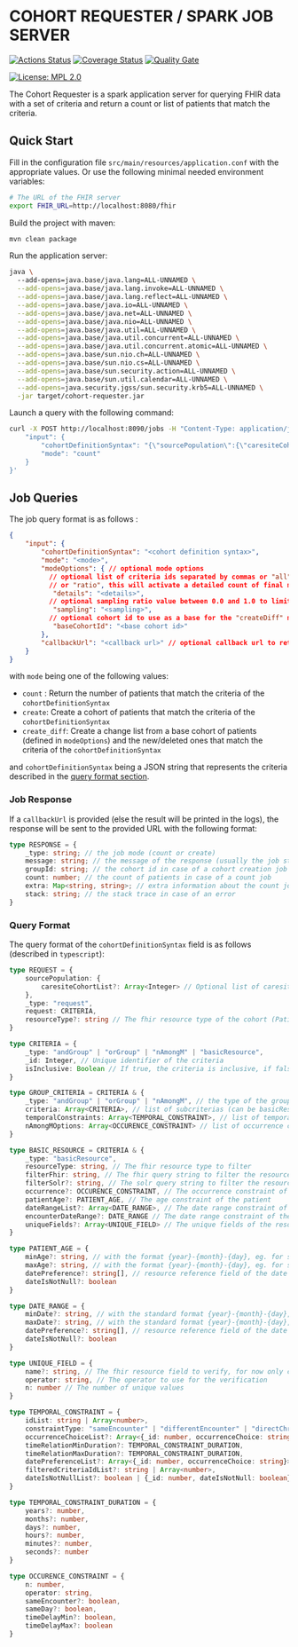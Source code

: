 # COHORT REQUESTER / SPARK JOB SERVER

[![Actions Status](https://github.com/aphp/Cohort360-QueryExecutor/workflows/build/badge.svg)](https://github.com/aphp/Cohort360-QueryExecutor/actions)
[![Coverage Status](https://sonarcloud.io/api/project_badges/measure?project=aphp_Cohort360-QueryExecutor&metric=coverage)](https://sonarcloud.io/component_measures?id=aphp_Cohort360-QueryExecutor&metric=coverage)
[![Quality Gate](https://sonarcloud.io/api/project_badges/measure?project=aphp_Cohort360-QueryExecutor&metric=alert_status)](https://sonarcloud.io/dashboard?id=aphp_Cohort360-QueryExecutor)

[![License: MPL 2.0](https://img.shields.io/badge/License-MPL_2.0-brightgreen.svg)](https://opensource.org/licenses/MPL-2.0)

The Cohort Requester is a spark application server for querying FHIR data with a set of criteria and return a count or list of patients that match the criteria. 

## Quick Start

Fill in the configuration file `src/main/resources/application.conf` with the appropriate values.
Or use the following minimal needed environment variables:
```bash
# The URL of the FHIR server
export FHIR_URL=http://localhost:8080/fhir
```

Build the project with maven:
```bash
mvn clean package
```

Run the application server:
```bash
java \ 
  --add-opens=java.base/java.lang=ALL-UNNAMED \
  --add-opens=java.base/java.lang.invoke=ALL-UNNAMED \
  --add-opens=java.base/java.lang.reflect=ALL-UNNAMED \
  --add-opens=java.base/java.io=ALL-UNNAMED \
  --add-opens=java.base/java.net=ALL-UNNAMED \
  --add-opens=java.base/java.nio=ALL-UNNAMED \
  --add-opens=java.base/java.util=ALL-UNNAMED \
  --add-opens=java.base/java.util.concurrent=ALL-UNNAMED \
  --add-opens=java.base/java.util.concurrent.atomic=ALL-UNNAMED \
  --add-opens=java.base/sun.nio.ch=ALL-UNNAMED \
  --add-opens=java.base/sun.nio.cs=ALL-UNNAMED \
  --add-opens=java.base/sun.security.action=ALL-UNNAMED \
  --add-opens=java.base/sun.util.calendar=ALL-UNNAMED \
  --add-opens=java.security.jgss/sun.security.krb5=ALL-UNNAMED \
  -jar target/cohort-requester.jar
```

Launch a query with the following command:
```bash
curl -X POST http://localhost:8090/jobs -H "Content-Type: application/json" -d '{
    "input": {
        "cohortDefinitionSyntax": "{\"sourcePopulation\":{\"caresiteCohortList\":[118]},\"_type\":\"request\",\"request\":{\"_type\":\"andGroup\",\"_id\":0,\"isInclusive\":true,\"criteria\":[{\"_type\":\"basicResource\",\"_id\":1,\"isInclusive\":true,\"resourceType\":\"Patient\",\"filterFhir\":\"active=true&gender=female\",\"criteria\":[],\"dateRangeList\":[],\"temporalConstraints\":[]},{\"_type\":\"basicResource\",\"_id\":2,\"isInclusive\":true,\"resourceType\":\"Observation\",\"filterFhir\":\"code=http://snomed.info/sct|224299000\",\"criteria\":[],\"occurrence\":{\"n\":1,\"operator\":\">=\"},\"dateRangeList\":[],\"temporalConstraints\":[]}],\"dateRangeList\":[],\"temporalConstraints\":[]},\"temporalConstraints\":[]}",
        "mode": "count"
    }
}'
```

## Job Queries

The job query format is as follows :
```json
{
    "input": {
        "cohortDefinitionSyntax": "<cohort definition syntax>",
        "mode": "<mode>",
        "modeOptions": { // optional mode options
          // optional list of criteria ids separated by commas or "all", this will activate a detailed count of the patients per criteria
          // or "ratio", this will activate a detailed count of final matched patients per criteria
           "details": "<details>",
          // optional sampling ratio value between 0.0 and 1.0 to limit the number of patients of the cohort to create (it can be used to sample an existing cohort)
           "sampling": "<sampling>",
          // optional cohort id to use as a base for the "createDiff" mode
           "baseCohortId": "<base cohort id>"
        },
        "callbackUrl": "<callback url>" // optional callback url to retrieve the result
    }
}
```

with `mode` being one of the following values:
- `count` : Return the number of patients that match the criteria of the `cohortDefinitionSyntax`
- `create`: Create a cohort of patients that match the criteria of the `cohortDefinitionSyntax`
- `create_diff`: Create a change list from a base cohort of patients (defined in `modeOptions`) and the new/deleted ones that match the criteria of the `cohortDefinitionSyntax`

and `cohortDefinitionSyntax` being a JSON string that represents the criteria described in the [query format section](#query-format).

### Job Response

If a `callbackUrl` is provided (else the result will be printed in the logs), the response will be sent to the provided URL with the following format:
```typescript
type RESPONSE = {
    _type: string; // the job mode (count or create)
    message: string; // the message of the response (usually the job status)
    groupId: string; // the cohort id in case of a cohort creation job
    count: number; // the count of patients in case of a count job
    extra: Map<string, string>; // extra information about the count job (like details count per organization or per criteria)
    stack: string; // the stack trace in case of an error
}
```

### Query Format

The query format of the `cohortDefinitionSyntax` field is as follows (described in `typescript`):

```typescript
type REQUEST = {
    sourcePopulation: {
        caresiteCohortList?: Array<Integer> // Optional list of caresite ids that will be used to filter the resource with the fhir param `_list` 
    },
    _type: "request",
    request: CRITERIA,
    resourceType?: string // The fhir resource type of the cohort (Patient being the default)
} 

type CRITERIA = {
    _type: "andGroup" | "orGroup" | "nAmongM" | "basicResource",
    _id: Integer, // Unique identifier of the criteria
    isInclusive: Boolean // If true, the criteria is inclusive, if false, the criteria is exclusive
}

type GROUP_CRITERIA = CRITERIA & {
    _type: "andGroup" | "orGroup" | "nAmongM", // the type of the group "and" or "or" or "at least n matches among subcriterias"
    criteria: Array<CRITERIA>, // list of subcriterias (can be basicResource or group)
    temporalConstraints: Array<TEMPORAL_CONSTRAINT>, // list of temporal constraints between the subcriterias
    nAmongMOptions: Array<OCCURENCE_CONSTRAINT> // list of occurrence constraints for the nAmongM type
}

type BASIC_RESOURCE = CRITERIA & {
    _type: "basicResource",
    resourceType: string, // The fhir resource type to filter
    filterFhir: string, // The fhir query string to filter the resource
    filterSolr?: string, // The solr query string to filter the resource (if using solr resolver)
    occurrence?: OCCURENCE_CONSTRAINT, // The occurrence constraint of the resource
    patientAge?: PATIENT_AGE, // The age constraint of the patient
    dateRangeList?: Array<DATE_RANGE>, // The date range constraint of the resource
    encounterDateRange?: DATE_RANGE // The date range constraint of the related encounter
    uniqueFields?: Array<UNIQUE_FIELD> // The unique fields of the resource to count the patients
}

type PATIENT_AGE = {
    minAge?: string, // with the format {year}-{month}-{day}, eg. for someone of 21 years old this would be 21-0-0
    maxAge?: string, // with the format {year}-{month}-{day}, eg. for someone of 21 years old this would be 21-0-0
    datePreference?: string[], // resource reference field of the date to calculate the age
    dateIsNotNull?: boolean
}

type DATE_RANGE = {
    minDate?: string, // with the standard format {year}-{month}-{day}, eg. for 2024-01-25
    maxDate?: string, // with the standard format {year}-{month}-{day}, eg. for 2024-01-25
    datePreference?: string[], // resource reference field of the date to filter
    dateIsNotNull?: boolean
}

type UNIQUE_FIELD = {
    name?: string, // The fhir resource field to verify, for now only codes are supported and it is not need to fill this field which is ignored
    operator: string, // The operator to use for the verification
    n: number // The number of unique values
}

type TEMPORAL_CONSTRAINT = {
    idList: string | Array<number>,
    constraintType: "sameEncounter" | "differentEncounter" | "directChronologicalOrdering" | "sameEpisodeOfCare",
    occurrenceChoiceList?: Array<{_id: number, occurrenceChoice: string}>,
    timeRelationMinDuration?: TEMPORAL_CONSTRAINT_DURATION,
    timeRelationMaxDuration?: TEMPORAL_CONSTRAINT_DURATION,
    datePreferenceList?: Array<{_id: number, occurrenceChoice: string}>,
    filteredCriteriaIdList?: string | Array<number>,
    dateIsNotNullList?: boolean | {_id: number, dateIsNotNull: boolean}
}

type TEMPORAL_CONSTRAINT_DURATION = {
    years?: number,
    months?: number,
    days?: number,
    hours?: number,
    minutes?: number,
    seconds?: number
}

type OCCURENCE_CONSTRAINT = {
    n: number,
    operator: string,
    sameEncounter?: boolean,
    sameDay?: boolean,
    timeDelayMin?: boolean,
    timeDelayMax?: boolean
}
```

